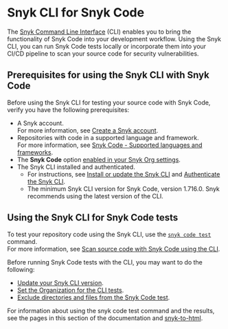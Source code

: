 # Snyk CLI for Snyk Code

The [Snyk Command Line Interface](../../) (CLI) enables you to bring the functionality of Snyk Code into your development workflow. Using the Snyk CLI, you can run Snyk Code tests locally or incorporate them into your CI/CD pipeline to scan your source code for security vulnerabilities.

## Prerequisites for using the Snyk CLI with Snyk Code

Before using the Snyk CLI for testing your source code with Snyk Code, verify you have the following prerequisites:

* A Snyk account.\
  For more information, see [Create a Snyk account](../../../getting-started/quickstart/create-or-log-in-to-a-snyk-account.md).
* Repositories with code in a supported language and framework.\
  For more information, see [Snyk Code - Supported languages and frameworks](../../../supported-languages-package-managers-and-frameworks/).
* The **Snyk Code** option [enabled in your Snyk Org settings](../../../scan-with-snyk/snyk-code/configure-snyk-code.md).
* The Snyk CLI installed and authenticated.
  * For instructions, see [Install or update the Snyk CLI](../../install-or-update-the-snyk-cli/) and [Authenticate the Snyk CLI](../../authenticate-to-use-the-cli.md).
  * The minimum Snyk CLI version for Snyk Code, version 1.716.0. Snyk recommends using the latest version of the CLI.

## Using the Snyk CLI for Snyk Code tests

To test your repository code using the Snyk CLI, use the [`snyk code test`](../../commands/code-test.md) command.\
For more information, see [Scan source code with Snyk Code using the CLI](scan-source-code-with-snyk-code-using-the-cli.md).

Before running Snyk Code tests with the CLI, you may want to do the following:

* [Update your Snyk CLI version](../../install-or-update-the-snyk-cli/).
* [Set the Organization for the CLI tests](set-the-snyk-organization-for-the-cli-tests.md).
* [Exclude directories and files from the Snyk Code test](exclude-directories-and-files-from-snyk-code-cli-tests.md).

For information about using the snyk code test command and the results, see the pages in this section of the documentation and [snyk-to-html](../cli-tools/snyk-to-html.md).

